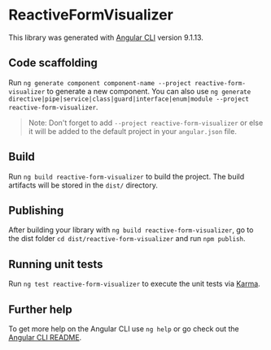 # ReactiveFormVisualizer

This library was generated with [Angular CLI](https://github.com/angular/angular-cli) version 9.1.13.

## Code scaffolding

Run `ng generate component component-name --project reactive-form-visualizer` to generate a new component. You can also use `ng generate directive|pipe|service|class|guard|interface|enum|module --project reactive-form-visualizer`.
> Note: Don't forget to add `--project reactive-form-visualizer` or else it will be added to the default project in your `angular.json` file. 

## Build

Run `ng build reactive-form-visualizer` to build the project. The build artifacts will be stored in the `dist/` directory.

## Publishing

After building your library with `ng build reactive-form-visualizer`, go to the dist folder `cd dist/reactive-form-visualizer` and run `npm publish`.

## Running unit tests

Run `ng test reactive-form-visualizer` to execute the unit tests via [Karma](https://karma-runner.github.io).

## Further help

To get more help on the Angular CLI use `ng help` or go check out the [Angular CLI README](https://github.com/angular/angular-cli/blob/master/README.md).
